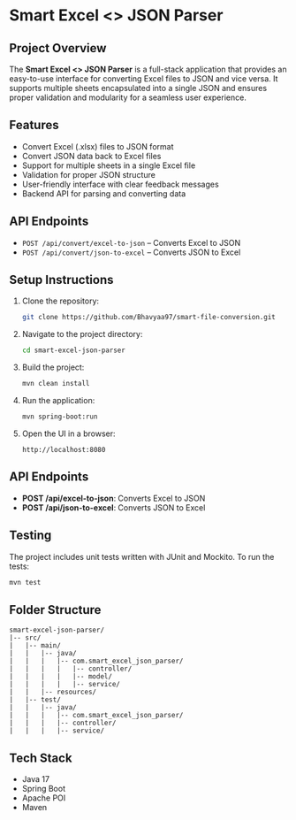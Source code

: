 # Smart Excel <> JSON Parser

## Project Overview
The **Smart Excel <> JSON Parser** is a full-stack application that provides an easy-to-use interface for converting Excel files to JSON and vice versa. It supports multiple sheets encapsulated into a single JSON and ensures proper validation and modularity for a seamless user experience.

## Features
- Convert Excel (.xlsx) files to JSON format
- Convert JSON data back to Excel files
- Support for multiple sheets in a single Excel file
- Validation for proper JSON structure
- User-friendly interface with clear feedback messages
- Backend API for parsing and converting data


## API Endpoints
- `POST /api/convert/excel-to-json` – Converts Excel to JSON
- `POST /api/convert/json-to-excel` – Converts JSON to Excel


## Setup Instructions
1. Clone the repository:
   ```bash
   git clone https://github.com/Bhavyaa97/smart-file-conversion.git
   ```
2. Navigate to the project directory:
   ```bash
   cd smart-excel-json-parser
   ```
3. Build the project:
   ```bash
   mvn clean install
   ```
4. Run the application:
   ```bash
   mvn spring-boot:run
   ```
5. Open the UI in a browser:
   ```
   http://localhost:8080
   ```

## API Endpoints
- **POST /api/excel-to-json**: Converts Excel to JSON
- **POST /api/json-to-excel**: Converts JSON to Excel

## Testing
The project includes unit tests written with JUnit and Mockito. To run the tests:
```bash
mvn test
```

## Folder Structure
```
smart-excel-json-parser/
|-- src/
|   |-- main/
|   |   |-- java/
|   |   |   |-- com.smart_excel_json_parser/
|   |   |   |   |-- controller/
|   |   |   |   |-- model/
|   |   |   |   |-- service/
|   |   |-- resources/
|   |-- test/
|   |   |-- java/
|   |   |   |-- com.smart_excel_json_parser/
|   |   |   |-- controller/
|   |   |   |-- service/
```
## Tech Stack
- Java 17
- Spring Boot
- Apache POI
- Maven






